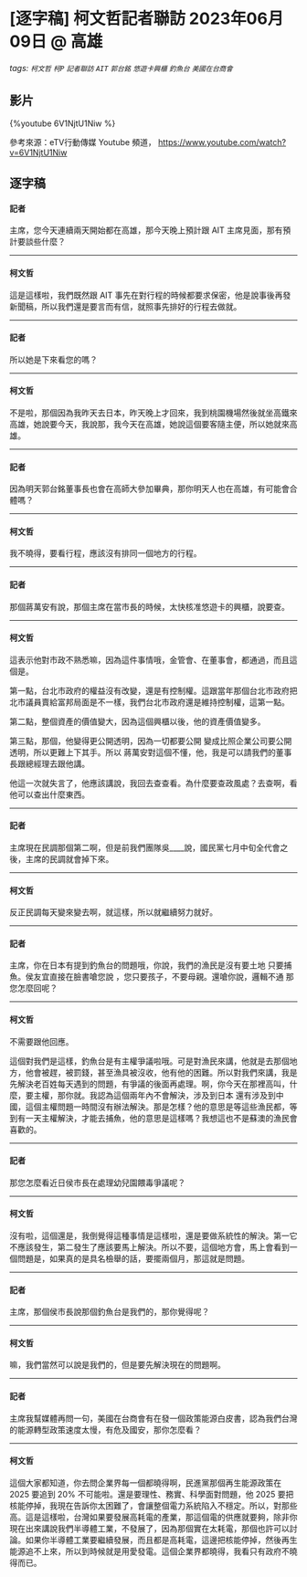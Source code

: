 # [逐字稿] 柯文哲記者聯訪 2023年06月09日 @ 高雄

###### tags: `柯文哲` `柯P` `記者聯訪` `AIT` `郭台銘` `悠遊卡興櫃` `釣魚台` `美國在台商會`

## 影片

{%youtube 6V1NjtU1Niw %}

參考來源：eTV行動傳媒 Youtube 頻道， https://www.youtube.com/watch?v=6V1NjtU1Niw

## 逐字稿

#### 記者

主席，您今天連續兩天開始都在高雄，那今天晚上預計跟 AIT 主席見面，那有預計要談些什麼？

---

#### 柯文哲

這是這樣啦，我們既然跟 AIT 事先在對行程的時候都要求保密，他是說事後再發新聞稿，所以我們還是要言而有信，就照事先排好的行程去做就。

---

#### 記者

所以她是下來看您的嗎？

---

#### 柯文哲

不是啦，那個因為我昨天去日本，昨天晚上才回來，我到桃園機場然後就坐高鐵來高雄，她說要今天，我說那，我今天在高雄，她說這個要客隨主便，所以她就來高雄。

---

#### 記者

因為明天郭台銘董事長也會在高師大參加畢典，那你明天人也在高雄，有可能會合體嗎？

---

#### 柯文哲

我不曉得，要看行程，應該沒有排同一個地方的行程。

---

#### 記者

那個蔣萬安有說，那個主席在當市長的時候，太快核准悠遊卡的興櫃，說要查。

---

#### 柯文哲

這表示他對市政不熟悉嘛，因為這件事情哦，金管會、在董事會，都通過，而且這個是。

第一點，台北市政府的權益沒有改變，還是有控制權。這跟當年那個台北市政府把北市議員賣給富邦局面是不一樣，我們台北市政府還是維持控制權，這第一點。

第二點，整個資產的價值變大，因為這個興櫃以後，他的資產價值變多。

第三點，那個，他變得更公開透明，因為一切都要公開 變成比照企業公司要公開透明，所以更難上下其手。所以 蔣萬安對這個不懂，他，我是可以請我們的董事長跟總經理去跟他講。

他這一次就失言了，他應該講說，我回去查查看。為什麼要查政風處？去查啊，看他可以查出什麼東西。

---

#### 記者

主席現在民調那個第二啊，但是前我們團隊吳____說，國民黨七月中旬全代會之後，主席的民調就會掉下來。

---

#### 柯文哲

反正民調每天變來變去啊，就這樣，所以就繼續努力就好。

---

#### 記者

主席，你在日本有提到釣魚台的問題哦，你說，我們的漁民是沒有要土地 只要捕魚。侯友宜直接在臉書嗆您說 ，您只要孩子，不要母親。還嗆你說，邏輯不通 那您怎麼回呢？

---

#### 柯文哲

不需要跟他回應。

這個對我們是這樣，釣魚台是有主權爭議啦哦。可是對漁民來講，他就是去那個地方，他會被趕，被罰錢，甚至漁具被沒收，他有他的困難。所以對我們來講，我是先解決老百姓每天遇到的問題，有爭議的後面再處理。啊，你今天在那裡高叫，什麼，要主權，那你就。我認為這個兩年內不會解決，涉及到日本 還有涉及到中國，這個主權問題一時間沒有辦法解決。那是怎樣？他的意思是等這些漁民都，等到有一天主權解決，才能去捕魚，他的意思是這樣嗎？我想這也不是蘇澳的漁民會喜歡的。

---

#### 記者

那您怎麼看近日侯市長在處理幼兒園餵毒爭議呢？

---

#### 柯文哲

沒有啦，這個還是，我倒覺得這種事情是這樣啦，還是要做系統性的解決。第一它不應該發生，第二發生了應該要馬上解決。所以不要，這個地方會，馬上會看到一個問題是，如果真的是具名檢舉的話，要擺兩個月，那這就是問題。

---

#### 記者

主席，那個侯市長說那個釣魚台是我們的，那你覺得呢？

---

#### 柯文哲

嘛，我們當然可以說是我們的，但是要先解決現在的問題啊。

---

#### 記者

主席我幫媒體再問一句，美國在台商會有在發一個政策能源白皮書，認為我們台灣的能源轉型政策速度太慢，有危及國安，那你怎麼看？

---

#### 柯文哲

這個大家都知道，你去問企業界每一個都曉得啊，民進黨那個再生能源政策在 2025 要追到 20% 不可能啦。還是要理性、務實、科學面對問題，他 2025 要把核能停掉，我現在告訴你太困難了，會讓整個電力系統陷入不穩定。所以，對那些高。這是這樣啦，台灣如果要發展高耗電的產業，那這個電的供應就要夠，除非你現在出來講說我們半導體工業，不發展了，因為那個實在太耗電，那個也許可以討論。如果你半導體工業要繼續發展，而且都是高耗電，這邊把核能停掉，然後再生能源追不上來，所以到時候就是用愛發電。這個企業界都曉得，我看只有政府不曉得而已。

